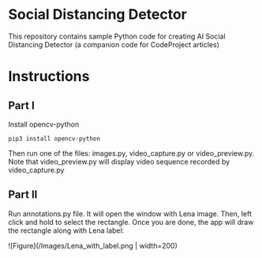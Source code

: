 # Social Distancing Detector
This repository contains sample Python code for creating AI Social Distancing Detector (a companion code for CodeProject articles)

# Instructions
## Part I
Install opencv-python

```pip3 install opencv-python```

Then run one of the files: images.py, video_capture.py or video_preview.py. Note that video_preview.py will display video sequence recorded by video_capture.py

## Part II
Run annotations.py file. It will open the window with Lena image. Then, left click and hold to select the rectangle. Once you are done, the app will draw the rectangle along with Lena label:

![Figure](/Images/Lena_with_label.png | width=200)
